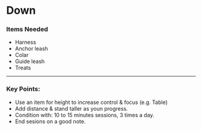 # Down
### Items Needed
- Harness
- Anchor leash
- Colar
- Guide leash
- Treats

---
### Key Points:
- Use an item for height to increase control & focus (e.g. Table)
- Add distance & stand taller as youn progress.
- Condition with: 10 to 15 minutes sessions, 3 times a day.
- End sesions on a good note.